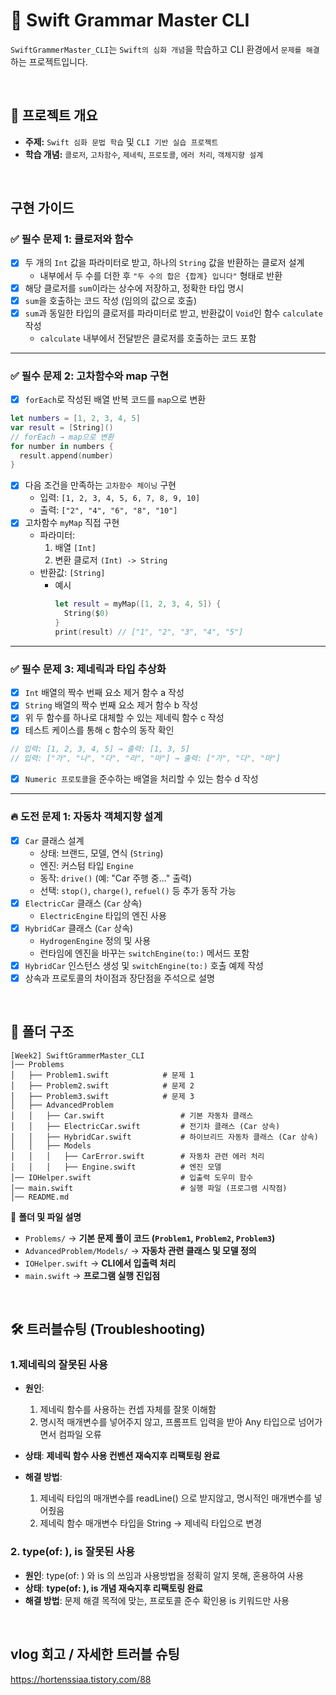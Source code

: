 # 🦅 Swift Grammar Master CLI

`SwiftGrammerMaster_CLI`는 `Swift의 심화 개념`을 학습하고 CLI 환경에서 `문제를 해결`하는 프로젝트입니다.  

<br>

## 📘 프로젝트 개요
- **주제:** `Swift 심화 문법 학습` 및 `CLI 기반 실습 프로젝트`
- **학습 개념:** `클로저`, `고차함수`, `제네릭`, `프로토콜`, `에러 처리`, `객체지향 설계`

<br>

## 구현 가이드

### ✅ 필수 문제 1: 클로저와 함수

- [x] 두 개의 `Int` 값을 파라미터로 받고, 하나의 `String` 값을 반환하는 클로저 설계
    - 내부에서 두 수를 더한 후 `"두 수의 합은 {합계} 입니다"` 형태로 반환
- [x] 해당 클로저를 `sum`이라는 상수에 저장하고, 정확한 타입 명시
- [x] `sum`을 호출하는 코드 작성 (임의의 값으로 호출)
- [x] `sum`과 동일한 타입의 클로저를 파라미터로 받고, 반환값이 `Void`인 함수 `calculate` 작성
    - `calculate` 내부에서 전달받은 클로저를 호출하는 코드 포함

---

### ✅ 필수 문제 2: 고차함수와 map 구현

- [x] `forEach`로 작성된 배열 반복 코드를 `map`으로 변환

```swift
let numbers = [1, 2, 3, 4, 5]
var result = [String]()
// forEach → map으로 변환
for number in numbers {
  result.append(number)
}
```


- [x] 다음 조건을 만족하는 `고차함수 체이닝` 구현
  - 입력: `[1, 2, 3, 4, 5, 6, 7, 8, 9, 10]`
  - 출력: `["2", "4", "6", "8", "10"]`
- [x] 고차함수 `myMap` 직접 구현
  - 파라미터:
    1. 배열 `[Int]`
    2. 변환 클로저 `(Int) -> String`
  - 반환값: `[String]`
    - 예시
      ```swift
      let result = myMap([1, 2, 3, 4, 5]) {
        String($0)
      }
      print(result) // ["1", "2", "3", "4", "5"]
      ```


---

### ✅ 필수 문제 3: 제네릭과 타입 추상화
- [x] `Int` 배열의 짝수 번째 요소 제거 함수 a 작성
- [x] `String` 배열의 짝수 번째 요소 제거 함수 b 작성
- [x] 위 두 함수를 하나로 대체할 수 있는 제네릭 함수 c 작성
- [x] 테스트 케이스를 통해 c 함수의 동작 확인

```swift
// 입력: [1, 2, 3, 4, 5] → 출력: [1, 3, 5]
// 입력: ["가", "나", "다", "라", "마"] → 출력: ["가", "다", "마"]
```

- [x] `Numeric 프로토콜`을 준수하는 배열을 처리할 수 있는 함수 d 작성



---

### 🔥 도전 문제 1: 자동차 객체지향 설계

- [x] `Car` 클래스 설계
  - 상태: 브랜드, 모델, 연식 (`String`)
  - 엔진: 커스텀 타입 `Engine`
  - 동작: `drive()` (예: "Car 주행 중..." 출력)
  - 선택: `stop()`, `charge()`, `refuel()` 등 추가 동작 가능
- [x] `ElectricCar` 클래스 (`Car` 상속)
  - `ElectricEngine` 타입의 엔진 사용
- [x] `HybridCar` 클래스 (`Car` 상속)
  - `HydrogenEngine` 정의 및 사용
  - 런타임에 엔진을 바꾸는 `switchEngine(to:)` 메서드 포함
- [x] `HybridCar` 인스턴스 생성 및 `switchEngine(to:)` 호출 예제 작성
- [x] 상속과 프로토콜의 차이점과 장단점을 주석으로 설명

<br>

## 📂 폴더 구조
```
[Week2] SwiftGrammerMaster_CLI
│── Problems
│   ├── Problem1.swift            # 문제 1
│   ├── Problem2.swift            # 문제 2
│   ├── Problem3.swift            # 문제 3
│   ├── AdvancedProblem
│   │   ├── Car.swift                 # 기본 자동차 클래스
│   │   ├── ElectricCar.swift         # 전기차 클래스 (Car 상속)
│   │   ├── HybridCar.swift           # 하이브리드 자동차 클래스 (Car 상속)
│   │   ├── Models
│   │   │   ├── CarError.swift        # 자동차 관련 에러 처리
│   │   │   ├── Engine.swift          # 엔진 모델
│── IOHelper.swift                    # 입출력 도우미 함수
│── main.swift                        # 실행 파일 (프로그램 시작점)
│── README.md
```
📌 **폴더 및 파일 설명**
- `Problems/` → **기본 문제 풀이 코드 (`Problem1`, `Problem2`, `Problem3`)**
- `AdvancedProblem/Models/` → **자동차 관련 클래스 및 모델 정의**
- `IOHelper.swift` → **CLI에서 입출력 처리**
- `main.swift` → **프로그램 실행 진입점**



<br>

## 🛠 트러블슈팅 (Troubleshooting)
### 1.제네릭의 잘못된 사용
- **원인**:
  1. 제네릭 함수를 사용하는 컨셉 자체를 잘못 이해함
  2. 명시적 매개변수를 넣어주지 않고, 프롬프트 입력을 받아 Any 타입으로 넘어가면서 컴파일 오류
    
- **상태**: **제네릭 함수 사용 컨벤션  재숙지후 리팩토링 완료**
- **해결 방법**:
  1. 제네릭 타입의 매개변수를 readLine() 으로 받지않고, 명시적인 매개변수를 넣어줬음
  2. 제네릭 함수 매개변수 타입을 String → 제네릭 타입으로 변경


### 2. type(of: ), is 잘못된 사용
- **원인**: type(of: ) 와 is 의 쓰임과 사용방법을 정확히 알지 못해, 혼용하여 사용
- **상태**: **type(of: ), is 개념 재숙지후 리팩토링 완료**
- **해결 방법**: 문제 해결 목적에 맞는, 프로토콜 준수 확인용 is 키워드만 사용

<br>

## vlog 회고 / 자세한 트러블 슈팅
https://hortenssiaa.tistory.com/88
